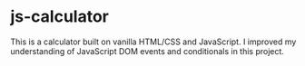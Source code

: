 # js-calculator
This is a calculator built on vanilla HTML/CSS and JavaScript. I improved my understanding of JavaScript DOM events and conditionals in this project.  
